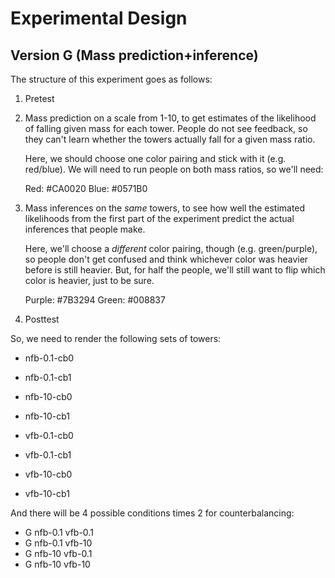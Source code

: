 # Experimental Design

## Version G (Mass prediction+inference)

The structure of this experiment goes as follows:

1. Pretest

2. Mass prediction on a scale from 1-10, to get estimates of the
   likelihood of falling given mass for each tower. People do not see
   feedback, so they can't learn whether the towers actually fall for
   a given mass ratio.
   
   Here, we should choose one color pairing and stick with it
   (e.g. red/blue). We will need to run people on both mass ratios, so
   we'll need:

	Red: #CA0020
	Blue: #0571B0

3. Mass inferences on the *same* towers, to see how well the estimated
   likelihoods from the first part of the experiment predict the
   actual inferences that people make.

   Here, we'll choose a *different* color pairing, though
   (e.g. green/purple), so people don't get confused and think
   whichever color was heavier before is still heavier. But, for half
   the people, we'll still want to flip which color is heavier, just
   to be sure.

   Purple: #7B3294
   Green: #008837

4. Posttest


So, we need to render the following sets of towers:

 * nfb-0.1-cb0
 * nfb-0.1-cb1
 * nfb-10-cb0
 * nfb-10-cb1

 * vfb-0.1-cb0
 * vfb-0.1-cb1
 * vfb-10-cb0
 * vfb-10-cb1

And there will be 4 possible conditions times 2 for counterbalancing:

 * G nfb-0.1 vfb-0.1
 * G nfb-0.1 vfb-10
 * G nfb-10 vfb-0.1
 * G nfb-10 vfb-10
